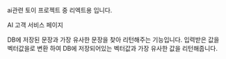 ai관련 토이 프로젝트 중 리엑트용 입니다.

AI 고객 서비스 페이지

DB에 저장된 문장과 가장 유사한 문장을 찾아 리턴해주는 기능입니다.
입력받은 값을 벡터값을로 변환 하여 DB에 저장되어있는 벡터값과 가장 유사한 값을 리턴해줍니다.
